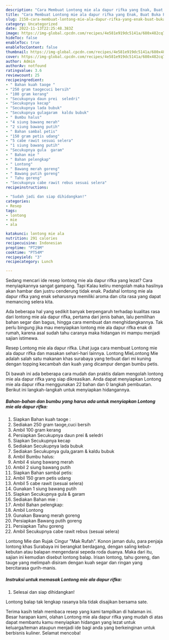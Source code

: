 ```yaml
---
description: "Cara Membuat Lontong mie ala dapur rifka yang Enak, Buat Buka Puasa Bisa Manjain Lidah"
title: "Cara Membuat Lontong mie ala dapur rifka yang Enak, Buat Buka Puasa Bisa Manjain Lidah"
slug: 2150-cara-membuat-lontong-mie-ala-dapur-rifka-yang-enak-buat-buka-puasa-bisa-manjain-lidah
category: Uncategorized
date: 2022-11-13T22:25:48.383Z
image: https://img-global.cpcdn.com/recipes/4e581e919dc5141a/680x482cq70/lontong-mie-ala-dapur-rifka-foto-resep-utama.jpg
hideToc: false
enableToc: true
enableTocContent: false
thumbnail: https://img-global.cpcdn.com/recipes/4e581e919dc5141a/680x482cq70/lontong-mie-ala-dapur-rifka-foto-resep-utama.jpg
cover: https://img-global.cpcdn.com/recipes/4e581e919dc5141a/680x482cq70/lontong-mie-ala-dapur-rifka-foto-resep-utama.jpg
author: Admin
authorAv: notfound
ratingvalue: 3.6
reviewcount: 25
recipeingredient:
- " Bahan kuah taoge "
- "250 gram taogecuci bersih"
- "100 gram kerang"
- "Secukupnya daun prei  seledri"
- "Secukupnya kecap"
- "Secukupnya lada bubuk"
- "Secukupnya gulagaram  kaldu bubuk"
- " Bumbu halus"
- "4 siung bawang merah"
- "2 siung bawang putih"
- " Bahan sambal petis"
- "150 gram petis udang"
- "5 cabe rawit sesuai selera"
- "1 siung bawang putih"
- "Secukupnya gula  garam"
- " Bahan mie "
- " Bahan pelengkap"
- " Lontong"
- " Bawang merah goreng"
- " Bawang putih goreng"
- " Tahu goreng"
- "Secukupnya cabe rawit rebus sesuai selera"
recipeinstructions:

- "Sudah jadi dan siap dihidangkan!"
categories:
- Resep
tags:
- lontong
- mie
- ala

katakunci: lontong mie ala 
nutrition: 291 calories
recipecuisine: Indonesian
preptime: "PT29M"
cooktime: "PT54M"
recipeyield: "3"
recipecategory: Lunch

---
```



Sedang mencari ide resep lontong mie ala dapur rifka yang lezat? Cara menyiapkannya sangat gampang. Tapi Kalau keliru mengolah maka hasilnya akan hambar dan justru cenderung tidak enak. Padahal lontong mie ala dapur rifka yang enak seharusnya memiliki aroma dan cita rasa yang dapat memancing selera kita.


Ada beberapa hal yang sedikit banyak berpengaruh terhadap kualitas rasa dari lontong mie ala dapur rifka, pertama dari jenis bahan, lalu pemilihan bahan segar dan bagus, hingga cara membuat dan menghidangkannya. Tak perlu bingung jika mau menyiapkan lontong mie ala dapur rifka enak di rumah, karena asal sudah tahu caranya maka hidangan ini mampu menjadi sajian istimewa.

Resep Lontong mie ala dapur rifka. Lihat juga cara membuat Lontong mie ala dapur rifka dan masakan sehari-hari lainnya. Lontong MieLontong Mie adalah salah satu makanan khas surabaya yang terbuat dari mi kuning dengan topping kecambah dan kuah yang dicampur dengan bumbu petis.


Di bawah ini ada beberapa cara mudah dan praktis dalam mengolah lontong mie ala dapur rifka yang siap dikreasikan. Anda dapat menyiapkan Lontong mie ala dapur rifka menggunakan 22 bahan dan 0 langkah pembuatan. Berikut ini langkah-langkah untuk menyiapkan hidangannya.

<!--inarticleads1-->

##### Bahan-bahan dan bumbu yang harus ada untuk menyiapkan Lontong mie ala dapur rifka:

1. Siapkan  Bahan kuah taoge :
1. Sediakan 250 gram taoge,cuci bersih
1. Ambil 100 gram kerang
1. Persiapkan Secukupnya daun prei &amp; seledri
1. Siapkan Secukupnya kecap
1. Sediakan Secukupnya lada bubuk
1. Sediakan Secukupnya gula,garam &amp; kaldu bubuk
1. Ambil  Bumbu halus:
1. Ambil 4 siung bawang merah
1. Ambil 2 siung bawang putih
1. Siapkan  Bahan sambal petis:
1. Ambil 150 gram petis udang
1. Ambil 5 cabe rawit (sesuai selera)
1. Gunakan 1 siung bawang putih
1. Siapkan Secukupnya gula &amp; garam
1. Sediakan  Bahan mie :
1. Ambil  Bahan pelengkap:
1. Ambil  Lontong
1. Gunakan  Bawang merah goreng
1. Persiapkan  Bawang putih goreng
1. Persiapkan  Tahu goreng
1. Ambil Secukupnya cabe rawit rebus (sesuai selera)


Lontong Mie dan Rujak Cingur &#34;Mak Rufah&#34;. Konon jaman dulu, para penjaja lontong khas Surabaya ini berangkat berdagang, dengan saling kebut-kebutan atau balapan mengendarai sepeda roda duanya. Maka dari itu, sajian ini kemudian disebut lontong balap. Irisan lontong, tahu goreng, dan tauge yang melimpah disiram dengan kuah segar dan ringan yang bercitarasa gurih-manis. 

<!--inarticleads2-->

##### Instruksi untuk memasak Lontong mie ala dapur rifka:


1. Selesai dan siap dihidangkan!

Lontong balap tak lengkap rasanya bila tidak disajikan bersama sate. 

Terima kasih telah membaca resep yang kami tampilkan di halaman ini. Besar harapan kami, olahan Lontong mie ala dapur rifka yang mudah di atas dapat membantu kamu menyiapkan hidangan yang lezat untuk keluarga/teman ataupun menjadi ide bagi anda yang berkeinginan untuk berbisnis kuliner. Selamat mencoba!
